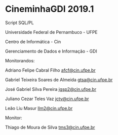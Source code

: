 # CineminhaGDI 2019.1

Script SQL/PL



Universidade Federal de Pernambuco - UFPE

Centro de Informática - Cin

Gerenciamento de Dados e Informação - GDI  


 
Monitorandos:



Adriano Felipe Cabral Filho <afcf@cin.ufpe.br>

Gabriel Teixeira Soares de Almeida <gtsa@cin.ufpe.br>

José Gabriel Silva Pereira <jgsp2@cin.ufpe.br>

Juliano Cezar Teles Vaz <jctv@cin.ufpe.br>

Leão Liu Masur <llm2@cin.ufpe.br>



Monitor: 


Thiago de Moura de Silva <tms3@cin.ufpe.br>
